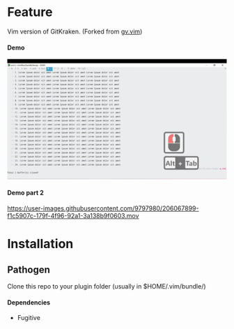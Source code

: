 # Feature
Vim version of GitKraken. 
(Forked from [gv.vim](https://github.com/junegunn/gv.vim))

#### Demo
![Demo](docs/demo.gif)

#### Demo part 2
https://user-images.githubusercontent.com/9797980/206067899-f1c5907c-179f-4f96-92a1-3a138b9f0603.mov


# Installation
## Pathogen

Clone this repo to your plugin folder (usually in $HOME/.vim/bundle/)

#### Dependencies
- Fugitive
